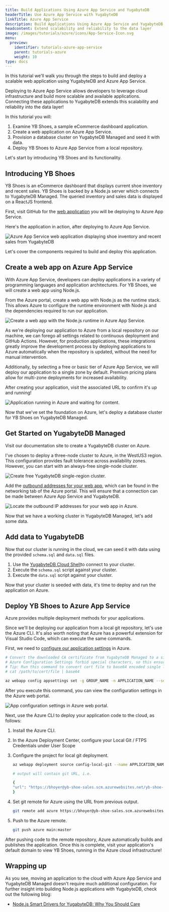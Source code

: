 ```yaml
---
title: Build Applications Using Azure App Service and YugabyteDB
headerTitle: Use Azure App Service with YugabyteDB
linkTitle: Azure App Service
description: Build Applications Using Azure App Service and YugabyteDB
headcontent: Extend scalability and reliability to the data layer
image: /images/tutorials/azure/icons/App-Service-Icon.svg
menu:
  preview:
    identifier: tutorials-azure-app-service
    parent: tutorials-azure
    weight: 10
type: docs
---
```


In this tutorial we'll walk you through the steps to build and deploy a scalable web application using YugabyteDB and Azure App Service.

Deploying to Azure App Service allows developers to leverage cloud infrastructure and build more scalable and available applications. Connecting these applications to YugabyteDB extends this scalability and reliability into the data layer!

In this tutorial you will:

1. Examine YB Shoes, a sample eCommerce dashboard application.
1. Create a web application on Azure App Service.
1. Provision a database cluster on YugabyteDB Managed and seed it with data.
1. Deploy YB Shoes to Azure App Service from a local repository.

Let's start by introducing YB Shoes and its functionality.

## Introducing YB Shoes

YB Shoes is an eCommerce dashboard that displays current shoe inventory and recent sales. YB Shoes is backed by a Node.js server which connects to YugabyteDB Managed. The queried inventory and sales data is displayed on a ReactJS frontend.

First, visit GitHub for the [web application](https://github.com/YugabyteDB-Samples/yugabytedb-azure-app-service-demo-nodejs) you will be deploying to Azure App Service.

Here's the application in action, after deploying to Azure App Service.

![Azure App Service web application displaying shoe inventory and recent sales from YugabyteDB](/images/tutorials/azure/azure-app-service/yb-shoes.png "Azure App Service web application displaying shoe inventory and recent sales from YugabyteDB")

Let's cover the components required to build and deploy this application.

## Create a web app on Azure App Service

With Azure App Service, developers can deploy applications in a variety of programming languages and application architectures. For YB Shoes, we will create a web app using Node.js.

From the Azure portal, create a web app with Node.js as the runtime stack. This allows Azure to configure the runtime environment with Node.js and the dependencies required to run our application.

![Create a web app with the Node.js runtime in Azure App Service.](/images/tutorials/azure/azure-app-service/azure-web-app.png "Create a web app with the Node.js runtime in Azure App Service.")

As we're deploying our application to Azure from a local repository on our machine, we can forego all settings related to continuous deployment and GitHub Actions. However, for production applications, these integrations greatly improve the development process by deploying applications to Azure automatically when the repository is updated, without the need for manual intervention.

Additionally, by selecting a free or basic tier of Azure App Service, we will deploy our application to a single zone by default. Premium pricing plans allow for multi-zone deployments for increased availability.

After creating your application, visit the associated URL to confirm it's up and running!

![Application running in Azure and waiting for content.](/images/tutorials/azure/azure-app-service/azure-app-running.png "Application running in Azure and waiting for content.")

Now that we've set the foundation on Azure, let's deploy a database cluster for YB Shoes on YugabyteDB Managed.

## Get Started on YugabyteDB Managed

Visit our documentation site to create a YugabyteDB cluster on Azure.

I've chosen to deploy a three-node cluster to Azure, in the WestUS3 region. This configuration provides fault tolerance across availability zones. However, you can start with an always-free single-node cluster.

![Create free YugabyteDB single-region cluster.](/images/tutorials/azure/azure-app-service/yb-create-cluster.png "Create free YugabyteDB single-region cluster.")

Add the [outbound addresses for your web app](https://learn.microsoft.com/en-us/azure/app-service/overview-inbound-outbound-ips), which can be found in the networking tab of the Azure portal. This will ensure that a connection can be made between Azure App Service and YugabyteDB.

![Locate the outbound IP addresses for your web app in Azure.](/images/tutorials/azure/azure-app-service/azure-outbound-traffic.png "Locate the outbound IP addresses for your web app in Azure.")

Now that we have a working cluster in YugabyteDB Managed, let's add some data.

## Add data to YugabyteDB

Now that our cluster is running in the cloud, we can seed it with data using the provided `schema.sql` and `data.sql` files.

1. Use the [YugabyteDB Cloud Shell](https://docs.yugabyte.com/preview/yugabyte-cloud/cloud-connect/connect-cloud-shell/)to connect to your cluster.
1. Execute the `schema.sql` script against your cluster.
1. Execute the `data.sql` script against your cluster.

Now that your cluster is seeded with data, it's time to deploy and run the application on Azure.

## Deploy YB Shoes to Azure App Service

Azure provides multiple deployment methods for your applications.

Since we'll be deploying our application from a local git repository, let's use the Azure CLI. It's also worth noting that Azure has a powerful extension for Visual Studio Code, which can execute the same commands.

First, we need to [configure our application settings](https://learn.microsoft.com/en-us/cli/azure/webapp/config/appsettings?view=azure-cli-latest) in Azure.

```sh
# Convert the downloaded CA certificate from YugabyteDB Managed to a single line string, then Base64 encode it
# Azure Configuration Settings forbid special characters, so this ensures the cert can be passed properly to our application
# Tip: Run this command to convert cert file to base64 encoded single line string:
# cat /path/to/cert/file | base64

az webapp config appsettings set -g GROUP_NAME -n APPLICATION_NAME --setting DB_HOST=[YB_DB_HOST] DB_USERNAME=admin DB_PASSWORD=[YB_DB_PASSWORD] DB_CERTIFICATE=[BASE_64_ENCODED_DB_CERTIFICATE]
```

After you execute this command, you can view the configuration settings in the Azure web portal.

![App configuration settings in Azure web portal.](/images/tutorials/azure/azure-app-service/azure-configuration.png "App configuration settings in Azure web portal.")

Next, use the Azure CLI to deploy your application code to the cloud, as follows:

1. Install the Azure CLI.
1. In the Azure Deployment Center, configure your Local Git / FTPS Credentials under User Scope
1. Configure the project for local git deployment.

    ```sh
    az webapp deployment source config-local-git --name APPLICATION_NAME --resource-group RESOURCE_GROUP

    # output will contain git URL, i.e.

    {
    "url": "https://bhoyer@yb-shoe-sales.scm.azurewebsites.net/yb-shoe-sales.git"
    }
    ```

1. Set git remote for Azure using the URL from previous output.

    ```sh
    git remote add azure https://bhoyer@yb-shoe-sales.scm.azurewebsites.net/yb-shoe-sales.git
    ```

1. Push to the Azure remote.

    ```sh
    git push azure main:master
    ```

After pushing code to the remote repository, Azure automatically builds and publishes the application. Once this is complete, visit your application's default domain to view YB Shoes, running in the Azure cloud infrastructure!

## Wrapping up

As you see, moving an application to the cloud with Azure App Service and YugabyteDB Managed doesn't require much additional configuration. For further insight into building Node.js applications with YugabyteDB, check out the following blog:

- [Node.js Smart Drivers for YugabyteDB: Why You Should Care](https://www.yugabyte.com/blog/node-js-smart-drivers-for-yugabytedb/)
